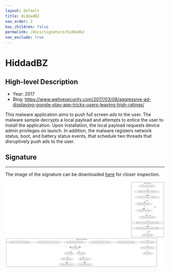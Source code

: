 ```yaml
---
layout: default
title: HiddadBZ
nav_order: 2
has_children: false
permalink: /docs/signature/hiddadbz
nav_exclude: true
---
```


# HiddadBZ

## High-level Description

* Year: 2017
* Blog: https://www.welivesecurity.com/2017/03/08/aggressive-ad-displaying-google-play-app-tricks-users-leaving-high-ratings/

This malware application aims to push full screen ads to the user. The malware sample decrypts a local payload and attempts to entice the user to install the application. Upon installation, the local payload requests device admin privileges on launch. In addition, the malware registers network status, boot, and battery status events, that schedule two threads that disruptively push ads to the user.

## Signature
---

The image of the signature can be downloaded [here](../../img/signatures/HiddadBZ.png) for closer inspection.

![](../../img/signatures/HiddadBZ.png)